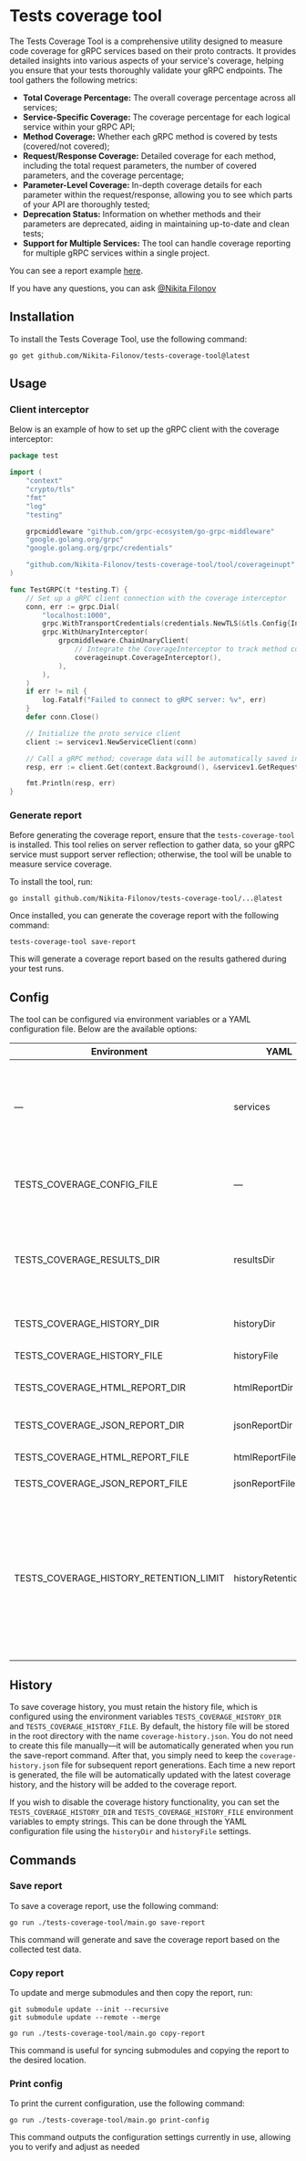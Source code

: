 # Tests coverage tool

The Tests Coverage Tool is a comprehensive utility designed to measure code coverage for gRPC services based on their
proto contracts. It provides detailed insights into various aspects of your service's coverage, helping you ensure that
your tests thoroughly validate your gRPC endpoints. The tool gathers the following metrics:

- **Total Coverage Percentage:** The overall coverage percentage across all services;
- **Service-Specific Coverage:** The coverage percentage for each logical service within your gRPC API;
- **Method Coverage:** Whether each gRPC method is covered by tests (covered/not covered);
- **Request/Response Coverage:** Detailed coverage for each method, including the total request parameters, the number
  of covered parameters, and the coverage percentage;
- **Parameter-Level Coverage:** In-depth coverage details for each parameter within the request/response, allowing you
  to see which parts of your API are thoroughly tested;
- **Deprecation Status:** Information on whether methods and their parameters are deprecated, aiding in maintaining
  up-to-date and clean tests;
- **Support for Multiple Services:** The tool can handle coverage reporting for multiple gRPC services within a single
  project.

You can see a report example [here](https://nikita-filonov.github.io/tests-coverage-tool/).

If you have any questions, you can ask [@Nikita Filonov](https://t.me/sound_right)

## Installation

To install the Tests Coverage Tool, use the following command:

````shell
go get github.com/Nikita-Filonov/tests-coverage-tool@latest

````

## Usage

### Client interceptor

Below is an example of how to set up the gRPC client with the coverage interceptor:

```go
package test

import (
	"context"
	"crypto/tls"
	"fmt"
	"log"
	"testing"

	grpcmiddleware "github.com/grpc-ecosystem/go-grpc-middleware"
	"google.golang.org/grpc"
	"google.golang.org/grpc/credentials"

	"github.com/Nikita-Filonov/tests-coverage-tool/tool/coverageinupt"
)

func TestGRPC(t *testing.T) {
	// Set up a gRPC client connection with the coverage interceptor
	conn, err := grpc.Dial(
		"localhost:1000",
		grpc.WithTransportCredentials(credentials.NewTLS(&tls.Config{InsecureSkipVerify: true})),
		grpc.WithUnaryInterceptor(
			grpcmiddleware.ChainUnaryClient(
				// Integrate the CoverageInterceptor to track method coverage
				coverageinupt.CoverageInterceptor(),
			),
		),
	)
	if err != nil {
		log.Fatalf("Failed to connect to gRPC server: %v", err)
	}
	defer conn.Close()

	// Initialize the proto service client
	client := servicev1.NewServiceClient(conn)

	// Call a gRPC method; coverage data will be automatically saved in the specified directory
	resp, err := client.Get(context.Background(), &servicev1.GetRequest{})

	fmt.Println(resp, err)
}

```

### Generate report

Before generating the coverage report, ensure that the `tests-coverage-tool` is installed. This tool relies on server
reflection to gather data, so your gRPC service must support server reflection; otherwise, the tool will be unable to
measure service coverage.

To install the tool, run:

```shell
go install github.com/Nikita-Filonov/tests-coverage-tool/...@latest
```

Once installed, you can generate the coverage report with the following command:

```shell
tests-coverage-tool save-report

```

This will generate a coverage report based on the results gathered during your test runs.

## Config

The tool can be configured via environment variables or a YAML configuration file. Below are the available options:

| Environment                            | YAML                  | Default               | Example                                                                                                                                                                                                                                   |
|----------------------------------------|-----------------------|-----------------------|-------------------------------------------------------------------------------------------------------------------------------------------------------------------------------------------------------------------------------------------|
| —                                      | services              | —                     | Defines the gRPC services to monitor. See the example configuration file at [./examples/config-example.yaml](./examples/config-example.yaml)                                                                                              |
| TESTS_COVERAGE_CONFIG_FILE             | —                     | —                     | Path to the YAML configuration file. Example: [./examples/config-example.yaml](./examples/config-example.yaml)                                                                                                                            |
| TESTS_COVERAGE_RESULTS_DIR             | resultsDir            | .                     | Directory where coverage results will be stored. Example: if set to `./tests`, results will be stored in `./tests/coverage-results`                                                                                                       |
| TESTS_COVERAGE_HISTORY_DIR             | historyDir            | .                     | Directory where the history will be saved                                                                                                                                                                                                 |
| TESTS_COVERAGE_HISTORY_FILE            | historyFile           | coverage-history.json | Name of the history file                                                                                                                                                                                                                  |
| TESTS_COVERAGE_HTML_REPORT_DIR         | htmlReportDir         | .                     | Directory where the HTML report will be saved                                                                                                                                                                                             |
| TESTS_COVERAGE_JSON_REPORT_DIR         | jsonReportDir         | .                     | Directory where the JSON report will be saved                                                                                                                                                                                             |
| TESTS_COVERAGE_HTML_REPORT_FILE        | htmlReportFile        | index.html            | Name of the HTML report file                                                                                                                                                                                                              |
| TESTS_COVERAGE_JSON_REPORT_FILE        | jsonReportFile        | coverage-report.json  | Name of the JSON report file                                                                                                                                                                                                              |
| TESTS_COVERAGE_HISTORY_RETENTION_LIMIT | historyRetentionLimit | 30                    | Defines the maximum number of the most recent coverage history records to be retained. In this case, the value `30` means that only the latest 30 entries in the coverage history will be preserved, and older entries will be discarded. |

## History

To save coverage history, you must retain the history file, which is configured using the environment variables
`TESTS_COVERAGE_HISTORY_DIR` and `TESTS_COVERAGE_HISTORY_FILE`. By default, the history file will be stored in the root
directory with the name `coverage-history.json`. You do not need to create this file manually—it will be automatically
generated when you run the save-report command. After that, you simply need to keep the `coverage-history.jso`n file for
subsequent report generations. Each time a new report is generated, the file will be automatically updated with the
latest coverage history, and the history will be added to the coverage report.

If you wish to disable the coverage history functionality, you can set the `TESTS_COVERAGE_HISTORY_DIR` and
`TESTS_COVERAGE_HISTORY_FILE` environment variables to empty strings. This can be done through the YAML configuration
file using the `historyDir` and `historyFile` settings.

## Commands

### Save report

To save a coverage report, use the following command:

```shell
go run ./tests-coverage-tool/main.go save-report
```

This command will generate and save the coverage report based on the collected test data.

### Copy report

To update and merge submodules and then copy the report, run:

```shell
git submodule update --init --recursive
git submodule update --remote --merge

go run ./tests-coverage-tool/main.go copy-report

```

This command is useful for syncing submodules and copying the report to the desired location.

### Print config

To print the current configuration, use the following command:

```shell
go run ./tests-coverage-tool/main.go print-config

```

This command outputs the configuration settings currently in use, allowing you to verify and adjust as needed


